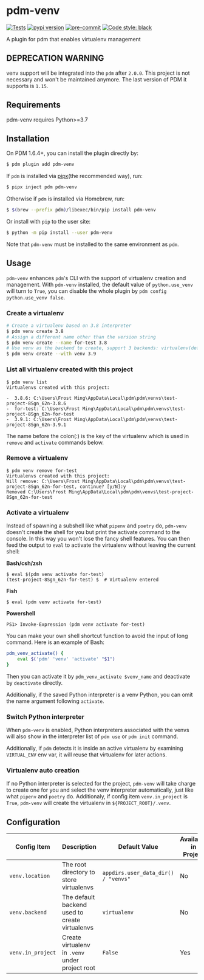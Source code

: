 # pdm-venv

[![Tests](https://github.com/pdm-project/pdm-venv/workflows/Tests/badge.svg)](https://github.com/pdm-project/pdm-venv/actions?query=workflow%3Aci)
[![pypi version](https://img.shields.io/pypi/v/pdm-venv.svg)](https://pypi.org/project/pdm-venv/)
[![pre-commit](https://img.shields.io/badge/pre--commit-enabled-brightgreen?logo=pre-commit&logoColor=white)](https://github.com/pre-commit/pre-commit)
[![Code style: black](https://img.shields.io/badge/code%20style-black-000000.svg)](https://github.com/psf/black)

A plugin for pdm that enables virtualenv management

## DEPRECATION WARNING

venv support will be integrated into the `pdm` after `2.0.0`. This project is not necessary and won't be maintained anymore.
The last version of PDM it supports is `1.15`.

## Requirements

pdm-venv requires Python>=3.7

## Installation

On PDM 1.6.4+, you can install the plugin directly by:

```bash
$ pdm plugin add pdm-venv
```

If `pdm` is installed via [pipx](https://github.com/pipxproject/pipx)(the recommended way), run:

```bash
$ pipx inject pdm pdm-venv
```

Otherwise if `pdm` is installed via Homebrew, run:

```bash
$ $(brew --prefix pdm)/libexec/bin/pip install pdm-venv
```

Or install with `pip` to the user site:

```bash
$ python -m pip install --user pdm-venv
```

Note that `pdm-venv` must be installed to the same environment as `pdm`.

## Usage

`pdm-venv` enhances `pdm`'s CLI with the support of virtualenv creation and management. With `pdm-venv` installed,
the default value of `python.use_venv` will turn to `True`, you can disable the whole plugin by `pdm config python.use_venv false`.

### Create a virtualenv

```bash
# Create a virtualenv based on 3.8 interpreter
$ pdm venv create 3.8
# Assign a different name other than the version string
$ pdm venv create --name for-test 3.8
# Use venv as the backend to create, support 3 backends: virtualenv(default), venv, conda
$ pdm venv create --with venv 3.9
```

### List all virtualenv created with this project

```console
$ pdm venv list
Virtualenvs created with this project:

-  3.8.6: C:\Users\Frost Ming\AppData\Local\pdm\pdm\venvs\test-project-8Sgn_62n-3.8.6
-  for-test: C:\Users\Frost Ming\AppData\Local\pdm\pdm\venvs\test-project-8Sgn_62n-for-test
-  3.9.1: C:\Users\Frost Ming\AppData\Local\pdm\pdm\venvs\test-project-8Sgn_62n-3.9.1
```

The name before the colon(:) is the key of the virtualenv which is used in `remove` and `activate` commands below.

### Remove a virtualenv

```console
$ pdm venv remove for-test
Virtualenvs created with this project:
Will remove: C:\Users\Frost Ming\AppData\Local\pdm\pdm\venvs\test-project-8Sgn_62n-for-test, continue? [y/N]:y
Removed C:\Users\Frost Ming\AppData\Local\pdm\pdm\venvs\test-project-8Sgn_62n-for-test
```

### Activate a virtualenv

Instead of spawning a subshell like what `pipenv` and `poetry` do, `pdm-venv` doesn't create the shell for you but print the activate command to the console.
In this way you won't lose the fancy shell features. You can then feed the output to `eval` to activate the virtualenv without leaving the current shell:

**Bash/csh/zsh**

```console
$ eval $(pdm venv activate for-test)
(test-project-8Sgn_62n-for-test) $  # Virtualenv entered
```

**Fish**

```console
$ eval (pdm venv activate for-test)
```

**Powershell**

```console
PS1> Invoke-Expression (pdm venv activate for-test)
```

You can make your own shell shortcut function to avoid the input of long command. Here is an example of Bash:

```bash
pdm_venv_activate() {
    eval $('pdm' 'venv' 'activate' "$1")
}
```

Then you can activate it by `pdm_venv_activate $venv_name` and deactivate by `deactivate` directly.

Additionally, if the saved Python interpreter is a venv Python, you can omit the name argument following `activate`.

### Switch Python interpreter

When `pdm-venv` is enabled, Python interpreters associated with the venvs will also show in the interpreter list of `pdm use` or `pdm init` command.

Additionally, if `pdm` detects it is inside an active virtualenv by examining `VIRTUAL_ENV` env var, it will reuse that virtualenv for later actions.

### Virtualenv auto creation

If no Python interpreter is selected for the project, `pdm-venv` will take charge to create one for you and select the venv interpreter automatically, just like
what `pipenv` and `poetry` do. Additionaly, if config item `venv.in_project` is `True`, `pdm-venv` will create the virtualenv in `${PROJECT_ROOT}/.venv`.

## Configuration

| Config Item       | Description                                     | Default Value                       | Available in Project | Env var               |
| ----------------- | ----------------------------------------------- | ----------------------------------- | -------------------- | --------------------- |
| `venv.location`   | The root directory to store virtualenvs         | `appdirs.user_data_dir() / "venvs"` | No                   |                       |
| `venv.backend`    | The default backend used to create virtualenvs  | `virtualenv`                        | No                   |                       |
| `venv.in_project` | Create virtualenv in `.venv` under project root | `False`                             | Yes                  | `PDM_VENV_IN_PROJECT` |
